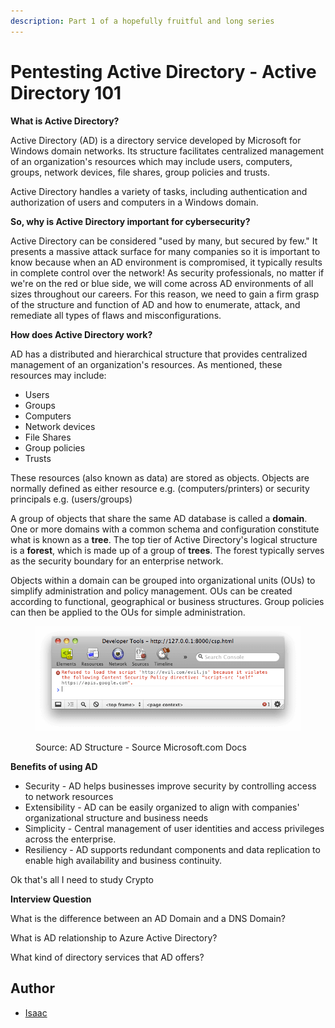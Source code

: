 ```yaml
---
description: Part 1 of a hopefully fruitful and long series
---
```


# Pentesting Active Directory - Active Directory 101

**What is Active Directory?**

Active Directory (AD) is a directory service developed by Microsoft for Windows domain networks. Its structure facilitates centralized management of an organization's resources which may include users, computers, groups, network devices, file shares, group policies and trusts.

Active Directory handles a variety of tasks, including authentication and authorization of users and computers in a Windows domain.

**So, why is Active Directory important for cybersecurity?**

Active Directory can be considered "used by many, but secured by few." It presents a massive attack surface for many companies so it is important to know because when an AD environment is compromised, it typically results in complete control over the network! As security professionals, no matter if we're on the red or blue side, we will come across AD environments of all sizes throughout our careers. For this reason, we need to gain a firm grasp of the structure and function of AD and how to enumerate, attack, and remediate all types of flaws and misconfigurations.

**How does Active Directory work?**

AD has a distributed and hierarchical structure that provides centralized management of an organization's resources. As mentioned, these resources may include:

* Users
* Groups
* Computers
* Network devices
* File Shares
* Group policies
* Trusts

These resources (also known as data) are stored as objects. Objects are normally defined as either resource e.g. (computers/printers) or security principals e.g. (users/groups)

A group of objects that share the same AD database is called a **domain**. One or more domains with a common schema and configuration constitute what is known as a **tree**. The top tier of Active Directory's logical structure is a **forest**, which is made up of a group of **trees**. The forest typically serves as the security boundary for an enterprise network.

Objects within a domain can be grouped into organizational units (OUs) to simplify administration and policy management. OUs can be created according to functional, geographical or business structures. Group policies can then be applied to the OUs for simple administration.

<figure><img src="../.gitbook/assets/image (4).png" alt=""><figcaption><p>Source: AD Structure - Source Microsoft.com Docs</p></figcaption></figure>

**Benefits of using AD**

* Security - AD helps businesses improve security by controlling access to network resources
* Extensibility - AD can be easily organized to align with companies' organizational structure and business needs
* Simplicity - Central management of user identities and access privileges across the enterprise.
* Resiliency - AD supports redundant components and data replication to enable high availability and business continuity.

Ok that's all I need to study Crypto

**Interview Question**

What is the difference between an AD Domain and a DNS Domain?

What is AD relationship to Azure Active Directory?

What kind of directory services that AD offers?

## Author

* [Isaac](https://github.com/frostsg)
